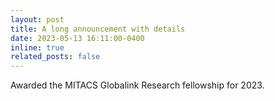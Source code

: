 ```yaml
---
layout: post
title: A long announcement with details
date: 2023-05-13 16:11:00-0400
inline: true
related_posts: false
---
```


Awarded the MITACS Globalink Research fellowship for 2023.
